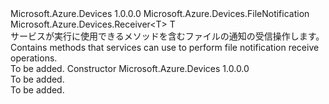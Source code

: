 <Type Name="FileNotificationReceiver&lt;T&gt;" FullName="Microsoft.Azure.Devices.FileNotificationReceiver&lt;T&gt;">
  <TypeSignature Language="C#" Value="public abstract class FileNotificationReceiver&lt;T&gt; : Microsoft.Azure.Devices.Receiver&lt;T&gt; where T : FileNotification" />
  <TypeSignature Language="ILAsm" Value=".class public auto ansi abstract beforefieldinit FileNotificationReceiver`1&lt;(class Microsoft.Azure.Devices.FileNotification) T&gt; extends Microsoft.Azure.Devices.Receiver`1&lt;!T&gt;" />
  <TypeSignature Language="DocId" Value="T:Microsoft.Azure.Devices.FileNotificationReceiver`1" />
  <TypeSignature Language="VB.NET" Value="Public MustInherit Class FileNotificationReceiver(Of T)&#xA;Inherits Receiver(Of T)" />
  <TypeSignature Language="F#" Value="type FileNotificationReceiver&lt;'T (requires 'T :&gt; FileNotification)&gt; = class&#xA;    inherit Receiver&lt;'T (requires 'T :&gt; FileNotification)&gt;" />
  <AssemblyInfo>
    <AssemblyName>Microsoft.Azure.Devices</AssemblyName>
    <AssemblyVersion>1.0.0.0</AssemblyVersion>
  </AssemblyInfo>
  <TypeParameters>
    <TypeParameter Name="T">
      <Constraints>
        <BaseTypeName>Microsoft.Azure.Devices.FileNotification</BaseTypeName>
      </Constraints>
    </TypeParameter>
  </TypeParameters>
  <Base>
    <BaseTypeName>Microsoft.Azure.Devices.Receiver&lt;T&gt;</BaseTypeName>
    <BaseTypeArguments>
      <BaseTypeArgument TypeParamName="T">T</BaseTypeArgument>
    </BaseTypeArguments>
  </Base>
  <Interfaces />
  <Docs>
    <typeparam name="T"></typeparam>
    <summary>
            <span data-ttu-id="f40a5-101">サービスが実行に使用できるメソッドを含むファイルの通知の受信操作します。</span><span class="sxs-lookup"><span data-stu-id="f40a5-101">Contains methods that services can use to perform file notification receive operations.</span></span>
            </summary>
    <remarks>To be added.</remarks>
  </Docs>
  <Members>
    <Member MemberName=".ctor">
      <MemberSignature Language="C#" Value="protected FileNotificationReceiver ();" />
      <MemberSignature Language="ILAsm" Value=".method familyhidebysig specialname rtspecialname instance void .ctor() cil managed" />
      <MemberSignature Language="DocId" Value="M:Microsoft.Azure.Devices.FileNotificationReceiver`1.#ctor" />
      <MemberSignature Language="VB.NET" Value="Protected Sub New ()" />
      <MemberType>Constructor</MemberType>
      <AssemblyInfo>
        <AssemblyName>Microsoft.Azure.Devices</AssemblyName>
        <AssemblyVersion>1.0.0.0</AssemblyVersion>
      </AssemblyInfo>
      <Parameters />
      <Docs>
        <summary>To be added.</summary>
        <remarks>To be added.</remarks>
      </Docs>
    </Member>
  </Members>
</Type>